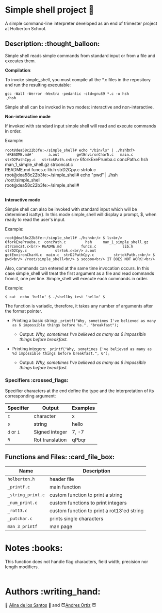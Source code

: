 # Simple shell project :shell:

A simple command-line interpreter developed as an end of trimester project at Holberton School.

<h2>Description: :thought_balloon:</h2>

Simple shell reads simple commands from standard input or from a file and executes them.

**Compilation**:

To invoke simple_shell, you must compile all the *.c files in the repository and run the resulting executable:

`gcc -Wall -Werror -Wextra -pedantic -std=gnu89 *.c -o hsh`<br/>
`./hsh`

Simple shell can be invoked in two modes: interactive and non-interactive.<br/>

**Non-interactive mode**

If invoked with standard input simple shell will read and execute commands in order.

Example:

`root@dea58c22b3fe:~/simple_shell# echo "/bin/ls" | ./hsh`br/>
`'#README.md#'       a.out        getEnvironCharN.c   main.c                  strD2PathCpy.c   strtokPath.c<br/>`
 6forkExePrueba.c   concPath.c   hsh                 man_1_simple_shell.gz   strconcat.c<br/>
 README.md          funcs.c      lib.h               strD2Cpy.c              strtok.c<br/>
root@dea58c22b3fe:~/simple_shell# echo "pwd" | ./hsh<br/>
/root/simple_shell<br/>
root@dea58c22b3fe:~/simple_shell#<br/>
`

**Interactive mode**

Simple shell can also be invoked with standard input which will be determined isatty(). In this mode simple_shell will display a prompt, $, when ready to read the user's input.

Example:

`
root@dea58c22b3fe:~/simple_shell# ./hsh<br/>
$ ls<br/>
6forkExePrueba.c  concPath.c         hsh     man_1_simple_shell.gz  strconcat.c<br/>
README.md         funcs.c            lib.h   strD2Cpy.c             strtok.c<br/>
a.out             getEnvironCharN.c  main.c  strD2PathCpy.c         strtokPath.c<br/>
$ pwd<br/>
/root/simple_shell<br/>
$ sooooo<br/>
IT DOES NOT WORK!<br/>
`

Also, commands can entered at the same time invocation occurs. In this case simple_shell will treat the first argument as a file and read commands from it, one per line. Simple_shell will execute each commands in order.

Example:

`$ cat 
echo 'hello'
$ ./shellby test
'hello'
$`

The function is variadic, therefore, it takes any number of arguments after the format pointer.

- Printing a basic string: `_printf("Why, sometimes I've believed as many as 6 impossible things before %s.", "breakfast");`
  - Output: *Why, sometimes I've believed as many as 6 impossible things before breakfast.*

- Printing integers: `_printf("Why, sometimes I've believed as many as %d impossible things before breakfast.", 6");`
  - Output: *Why, sometimes I've believed as many as 6 impossible things before breakfast.*

<h3>Specifiers :crossed_flags:</h3>

Specifier characters at the end define the type and the interpretation of its corresponding argument:

| Specifier  | Output          | Examples |
|------------|-----------------|----------|
| `c`        | character       | x        |
| `s`        | string          | hello    |
| `d` or `i` | Signed integer  | 7, -7    |
| `R`        | Rot translation | qPbqr    |

<h2>Functions and Files: :card_file_box:</h2>

| **Name**     | **Description**          |
|--------------|--------------------------|
| `holberton.h`  | header file              |
| `_printf.c`    | main function            |
| `_string_print.c` | custom function to print a string |
| `_num_print.c` | custom functions to print integers |
| `_rot13.c`    | custom function to print a rot13'ed string |
| `_putchar.c` | prints single characters |
| `man_3_printf` | man page |


<h1>Notes :books:</h1>
This function does not handle flag characters, field width, precision nor length modifiers.
<br>
<br>
<h1>Authors :writing_hand:</h1>

:angel: [Alina de los Santos](https://github.com/alina-delossantos) :angel: and :smiling_imp:[Andres Ortiz](https://github.com/Aortiz91) :smiling_imp:

